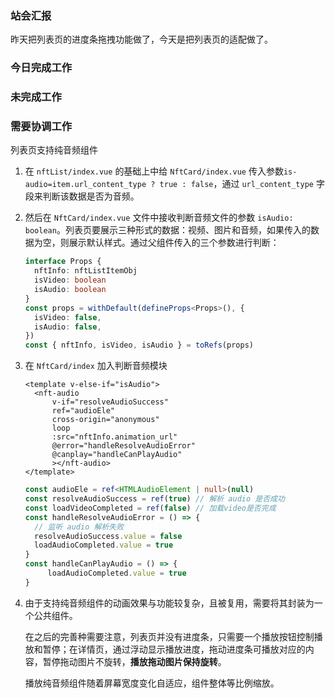 ### 站会汇报

昨天把列表页的进度条拖拽功能做了，今天是把列表页的适配做了。

### 今日完成工作



### 未完成工作



### 需要协调工作

列表页支持纯音频组件

1. 在 `nftList/index.vue` 的基础上中给 `NftCard/index.vue` 传入参数`is-audio=item.url_content_type ? true : false`，通过 `url_content_type` 字段来判断该数据是否为音频。

2. 然后在 `NftCard/index.vue` 文件中接收判断音频文件的参数 `isAudio: boolean`。列表页要展示三种形式的数据：视频、图片和音频，如果传入的数据为空，则展示默认样式。通过父组件传入的三个参数进行判断：

   ```ts
   interface Props {
     nftInfo: nftListItemObj
     isVideo: boolean
     isAudio: boolean
   }
   const props = withDefault(defineProps<Props>(), {
     isVideo: false,
     isAudio: false,
   })
   const { nftInfo, isVideo, isAudio } = toRefs(props)
   ```

3. 在 `NftCard/index` 加入判断音频模块

   ```vue
   <template v-else-if="isAudio">
     <nft-audio
         v-if="resolveAudioSuccess"
         ref="audioEle"
         cross-origin="anonymous"
         loop
         :src="nftInfo.animation_url"
         @error="handleResolveAudioError"
         @canplay="handleCanPlayAudio"
         ></nft-audio>
   </template>
   ```

   ```ts
   const audioEle = ref<HTMLAudioElement | null>(null)
   const resolveAudioSuccess = ref(true) // 解析 audio 是否成功
   const loadVideoCompleted = ref(false) // 加载video是否完成
   const handleResolveAudioError = () => {
     // 监听 audio 解析失败
     resolveAudioSuccess.value = false
     loadAudioCompleted.value = true
   }
   const handleCanPlayAudio = () => {
    	loadAudioCompleted.value = true
   }
   ```

4. 由于支持纯音频组件的动画效果与功能较复杂，且被复用，需要将其封装为一个公共组件。

   在之后的完善种需要注意，列表页并没有进度条，只需要一个播放按钮控制播放和暂停；在详情页，通过浮动显示播放进度，拖动进度条可播放对应的内容，暂停拖动图片不旋转，**播放拖动图片保持旋转**。

   播放纯音频组件随着屏幕宽度变化自适应，组件整体等比例缩放。

#### 



